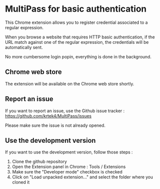 MultiPass for basic authentication
==================================

This Chrome extension allows you to register credential associated to a regular expression.

When you browse a website that requires HTTP basic authentication, if the URL match against one of the regular expression, the credentials will be automatically sent.

No more cumbersome login popin, everything is done in the background.

Chrome web store
----------------

The extension will be available on the Chrome web store shortly.

Report an issue
---------------

If you want to report an issue, use the Github issue tracker : https://github.com/krtek4/MultiPass/issues

Please make sure the issue is not already opened.

Use the development version
---------------------------

If you want to use the development version, follow those steps :

1. Clone the github repository
2. Open the Extension panel in Chrome : Tools / Extensions
3. Make sure the "Developer mode" checkbox is checked
4. Click on "Load unpacked extension..." and select the folder where you cloned it
